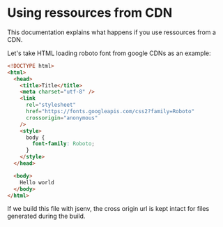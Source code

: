 # Using ressources from CDN

This documentation explains what happens if you use ressources from a CDN.

Let's take HTML loading roboto font from google CDNs as an example:

```html
<!DOCTYPE html>
<html>
  <head>
    <title>Title</title>
    <meta charset="utf-8" />
    <link
      rel="stylesheet"
      href="https://fonts.googleapis.com/css2?family=Roboto"
      crossorigin="anonymous"
    />
    <style>
      body {
        font-family: Roboto;
      }
    </style>
  </head>

  <body>
    Hello world
  </body>
</html>
```

If we build this file with jsenv, the cross origin url is kept intact for files generated during the build.

<!-- Part below commented until the jsenv plugin for http urls is done -->
<!-- There is 2 circumstances where you might want to change this default behaviour:

1. You want to remove dependency to external urls in your build files
2. You want to transform code served by the CDN before it gets executed

## Remove CDN urls during build

Pass "preservedUrls" to "buildProject".

```diff
import { buildProject } from "@jsenv/core"

await buildProject({
  projectDirectoryUrl: new URL("./", import.meta.url),
  buildDirectoryRelativeUrl: "dist",
  entryPoints: {
    "./main.html": "main.prod.html",
  },
  format: "esmodule",
+ preservedUrls: {
+   "https://fonts.googleapis.com/": false
+ }
})
```

Each url associated to false using "preservedUrls" will be fetched and turned into a file. The HTML file generated in the build directory will use a relative url instead of the CDN url.

```diff
<link
   rel="stylesheet"
-  href="https://fonts.googleapis.com/css2?family=Roboto"
+  href="assets/roboto_32789f.css"
/>
```

## Transform code served by CDN

For this use case let's assume you want to execute JavaScript from a CDN but code served by the CDN cannot be executed as it is. For example if you need to support old browsers where import/export is not supported.

```js
import { h, render } from "https://cdn.skypack.dev/preact@10.6.4"
```

To make this happen, tell jsenv it can transform code behind "`https://cdn.skypack.dev/preact@10.6.4`" using "preservedUrls":

```diff
import { buildProject } from "@jsenv/core"

await buildProject({
  projectDirectoryUrl: new URL("./", import.meta.url),
  buildDirectoryRelativeUrl: "dist",
  entryPoints: {
    "./main.html": "main.prod.html",
  },
  format: "esmodule",
+ preservedUrls: {
+   "https://cdn.skypack.dev/preact@10.6.4": false
+ }
})
```

When you pass a custom "preservedUrls" to "buildProject" it's recommended to also pass it to "startDevServer" and "executeTestPlan". -->
